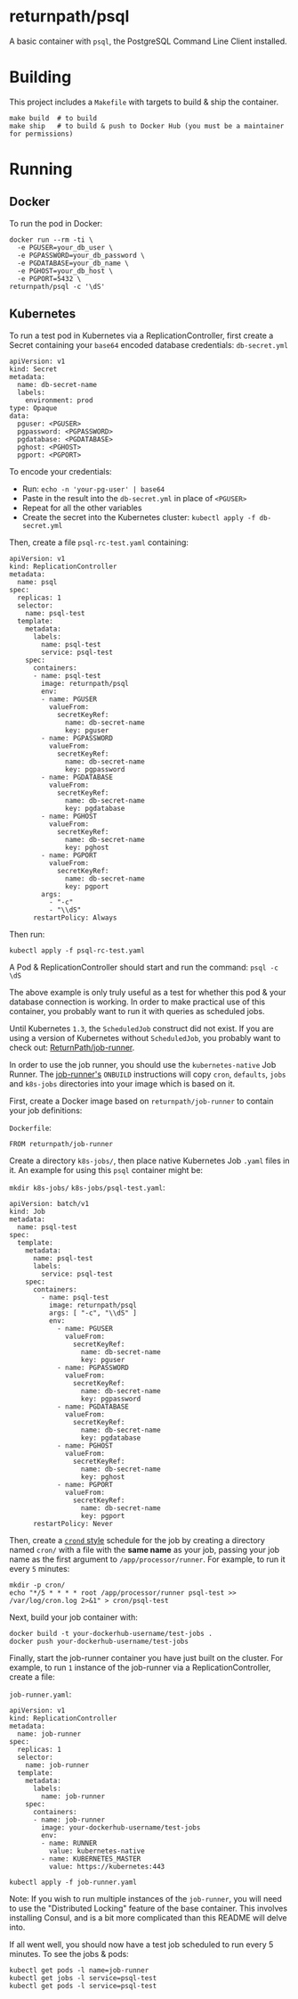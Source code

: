 returnpath/psql
===============

A basic container with `psql`, the PostgreSQL Command Line Client installed.

Building
========

This project includes a `Makefile` with targets to build & ship the container.

    make build  # to build
    make ship   # to build & push to Docker Hub (you must be a maintainer for permissions)

Running
=======

## Docker

To run the pod in Docker:

    docker run --rm -ti \
      -e PGUSER=your_db_user \
      -e PGPASSWORD=your_db_password \
      -e PGDATABASE=your_db_name \
      -e PGHOST=your_db_host \
      -e PGPORT=5432 \
    returnpath/psql -c '\dS'

## Kubernetes

To run a test pod in Kubernetes via a ReplicationController, first create a Secret containing your `base64` encoded database credentials: `db-secret.yml`

    apiVersion: v1
    kind: Secret
    metadata:
      name: db-secret-name
      labels:
        environment: prod
    type: Opaque
    data:
      pguser: <PGUSER>
      pgpassword: <PGPASSWORD>
      pgdatabase: <PGDATABASE>
      pghost: <PGHOST>
      pgport: <PGPORT>

To encode your credentials:

 - Run: `echo -n 'your-pg-user' | base64`
 - Paste in the result into the `db-secret.yml` in place of `<PGUSER>`
 - Repeat for all the other variables
 - Create the secret into the Kubernetes cluster: `kubectl apply -f db-secret.yml`

Then, create a file `psql-rc-test.yaml` containing:

    apiVersion: v1
    kind: ReplicationController
    metadata:
      name: psql
    spec:
      replicas: 1
      selector:
        name: psql-test
      template:
        metadata:
          labels:
            name: psql-test
            service: psql-test
        spec:
          containers:
          - name: psql-test
            image: returnpath/psql
            env:
            - name: PGUSER
              valueFrom:
                secretKeyRef:
                  name: db-secret-name
                  key: pguser
            - name: PGPASSWORD
              valueFrom:
                secretKeyRef:
                  name: db-secret-name
                  key: pgpassword
            - name: PGDATABASE
              valueFrom:
                secretKeyRef:
                  name: db-secret-name
                  key: pgdatabase
            - name: PGHOST
              valueFrom:
                secretKeyRef:
                  name: db-secret-name
                  key: pghost
            - name: PGPORT
              valueFrom:
                secretKeyRef:
                  name: db-secret-name
                  key: pgport
            args:
              - "-c"
              - "\\dS"
          restartPolicy: Always

Then run:

    kubectl apply -f psql-rc-test.yaml

A Pod & ReplicationController should start and run the command: `psql -c \dS`

The above example is only truly useful as a test for whether this pod & your database connection is working.  In order to make practical use of this container, you probably want to run it with queries as scheduled jobs.

Until Kubernetes `1.3`, the `ScheduledJob` construct did not exist.  If you are using a version of Kubernetes without `ScheduledJob`, you probably want to check out: [ReturnPath/job-runner][returnpath-job-runner].

In order to use the job runner, you should use the `kubernetes-native` Job Runner.  The [job-runner's][returnpath-job-runner] `ONBUILD` instructions will copy `cron`, `defaults`, `jobs` and `k8s-jobs` directories into your image which is based on it.  

First, create a Docker image based on `returnpath/job-runner` to contain your job definitions:

`Dockerfile`:

    FROM returnpath/job-runner

Create a directory `k8s-jobs/`, then place native Kubernetes Job `.yaml` files in it.  An example for using this `psql` container might be:

`mkdir k8s-jobs/`
`k8s-jobs/psql-test.yaml`:

    apiVersion: batch/v1
    kind: Job
    metadata:
      name: psql-test
    spec:
      template:
        metadata:
          name: psql-test
          labels:
            service: psql-test
        spec:
          containers:
            - name: psql-test
              image: returnpath/psql
              args: [ "-c", "\\dS" ]
              env:
                - name: PGUSER
                  valueFrom:
                    secretKeyRef:
                      name: db-secret-name
                      key: pguser
                - name: PGPASSWORD
                  valueFrom:
                    secretKeyRef:
                      name: db-secret-name
                      key: pgpassword
                - name: PGDATABASE
                  valueFrom:
                    secretKeyRef:
                      name: db-secret-name
                      key: pgdatabase
                - name: PGHOST
                  valueFrom:
                    secretKeyRef:
                      name: db-secret-name
                      key: pghost
                - name: PGPORT
                  valueFrom:
                    secretKeyRef:
                      name: db-secret-name
                      key: pgport
          restartPolicy: Never

Then, create a [`crond` style][cron-wikipedia] schedule for the job by creating a directory named `cron/` with a file with the **same name** as your job, passing your job name as the first argument to `/app/processor/runner`.  For example, to run it every `5` minutes:

    mkdir -p cron/
    echo "*/5 * * * * root /app/processor/runner psql-test >> /var/log/cron.log 2>&1" > cron/psql-test

Next, build your job container with:

    docker build -t your-dockerhub-username/test-jobs .
    docker push your-dockerhub-username/test-jobs

Finally, start the job-runner container you have just built on the cluster.  For example, to run `1` instance of the job-runner via a ReplicationController, create a file:

`job-runner.yaml`:

    apiVersion: v1
    kind: ReplicationController
    metadata:
      name: job-runner
    spec:
      replicas: 1
      selector:
        name: job-runner
      template:
        metadata:
          labels:
            name: job-runner
        spec:
          containers:
          - name: job-runner
            image: your-dockerhub-username/test-jobs
            env:
            - name: RUNNER
              value: kubernetes-native
            - name: KUBERNETES_MASTER
              value: https://kubernetes:443

    kubectl apply -f job-runner.yaml

Note: If you wish to run multiple instances of the `job-runner`, you will need to use the "Distributed Locking" feature of the base container.  This involves installing Consul, and is a bit more complicated than this README will delve into.

If all went well, you should now have a test job scheduled to run every 5 minutes.  To see the jobs & pods:

    kubectl get pods -l name=job-runner
    kubectl get jobs -l service=psql-test
    kubectl get pods -l service=psql-test


[returnpath-job-runner]: https://github.com/ReturnPath/job-runner
[cron-wikipedia]: https://en.wikipedia.org/wiki/Cron#Configuration_file
